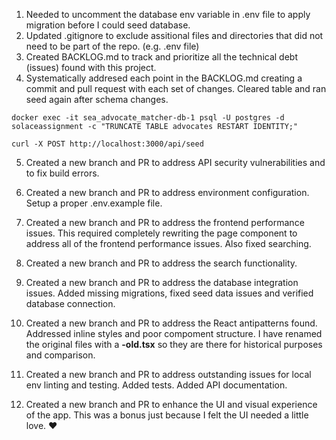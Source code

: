1. Needed to uncomment the database env variable in .env file to apply migration before I could seed database.
2. Updated .gitignore to exclude assitional files and directories that did not need to be part of the repo. (e.g. .env file)
3. Created BACKLOG.md to track and prioritize all the technical debt (issues) found with this project.
4. Systematically addresed each point in the BACKLOG.md creating a commit and pull request with each set of changes. Cleared table and ran seed again after schema changes.

```docker exec -it sea_advocate_matcher-db-1 psql -U postgres -d solaceassignment -c "TRUNCATE TABLE advocates RESTART IDENTITY;"```

```curl -X POST http://localhost:3000/api/seed```

5. Created a new branch and PR to address API security vulnerabilities and to fix build errors.

6. Created a new branch and PR to address environment configuration. Setup a proper .env.example file.

7. Created a new branch and PR to address the frontend performance issues. This required completely rewriting the page component to address all of the frontend performance issues. Also fixed searching.

8. Created a new branch and PR to address the search functionality.

9. Created a new branch and PR to address the database integration issues. Added missing migrations, fixed seed data issues and verified database connection.

10. Created a new branch and PR to address the React antipatterns found. Addressed inline styles and poor compoment structure. I have renamed the original files with a **-old.tsx** so they are there for historical purposes and comparison.

11. Created a new branch and PR to address outstanding issues for local env linting and testing. Added tests. Added API documentation.

12. Created a new branch and PR to enhance the UI and visual experience of the app. This was a bonus just because I felt the UI needed a little love. ❤️
